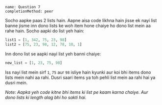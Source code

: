 ```ngMeta
name: Question 7
completionMethod: peer
```

Socho aapke paas 2 lists hain. Aapne aisa code likhna hain jisse ek nayi list banne jisme inn dono lists ke woh item hone chaiye ho dono list mein aa rahe hain. Socho aapki do list yeh hain:

```python
list1 = [1, 342, 75, 23, 98]
list2 = [75, 23, 98, 12, 78, 10, 1]
```

Inn dono list se aapki nayi list yeh banni chaiye:

```python
new_list = [1, 23, 75, 98]
```

Iss nayi list mein sirf `1`, `75` aur `98` isliye hain kyunki aur koi bhi items dono lists mein nahi aa rahi. Dusri saari items ya toh pehli list mein aa rahi hai ya dusri mein.

*Note: Aapka yeh code kitne bhi items ki list pe kaam karna chaiye. Aur dono lists ki length alag bhi ho sakti hai.*
